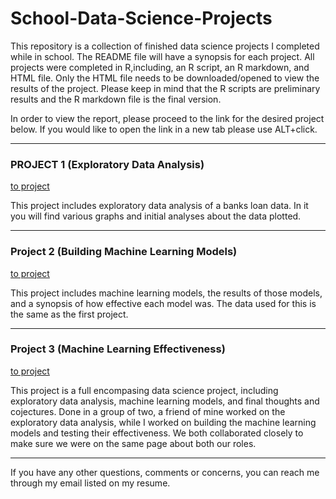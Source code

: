 # School-Data-Science-Projects
This repository is a collection of finished data science projects I completed while in school. The README file will have a synopsis for each project. All projects were completed in R,including, an R script, an R markdown, and HTML file. Only the HTML file needs to be downloaded/opened to view the results of the project. Please keep in mind that the R scripts are preliminary results and the R markdown file is the final version.

In order to view the report, please proceed to the link for the desired project below. If you would like to open the link in a new tab please use ALT+click.

---

### PROJECT 1 (Exploratory Data Analysis)
[to project](https://raw.githack.com/Thornberry19/Data-Science-Portfolio/main/project_1/project1MDAllen.html "Project 1")

This project includes exploratory data analysis of a banks loan data. In it you will find various graphs and initial analyses about the data plotted. 

---

### Project 2 (Building Machine Learning Models)
[to project](https://raw.githack.com/Thornberry19/Data-Science-Portfolio/main/project2/project2MachineModelsAllen.html "Project 2")

This project includes machine learning models, the results of those models, and a synopsis of how effective each model was. The data used for this is the same as the first project. 

---

### Project 3 (Machine Learning Effectiveness)
[to project](https://raw.githack.com/Thornberry19/Data-Science-Portfolio/main/project_3/Project_3.html "Project 3")

This project is a full encompasing data science project, including exploratory data analysis, machine learning models, and final thoughts and cojectures. Done in a group of two, a friend of mine worked on the exploratory data analysis, while I worked on building the machine learning models and testing their effectiveness. We both collaborated closely to make sure we were on the same page about both our roles.

---

If you have any other questions, comments or concerns, you can reach me through my email listed on my resume.
